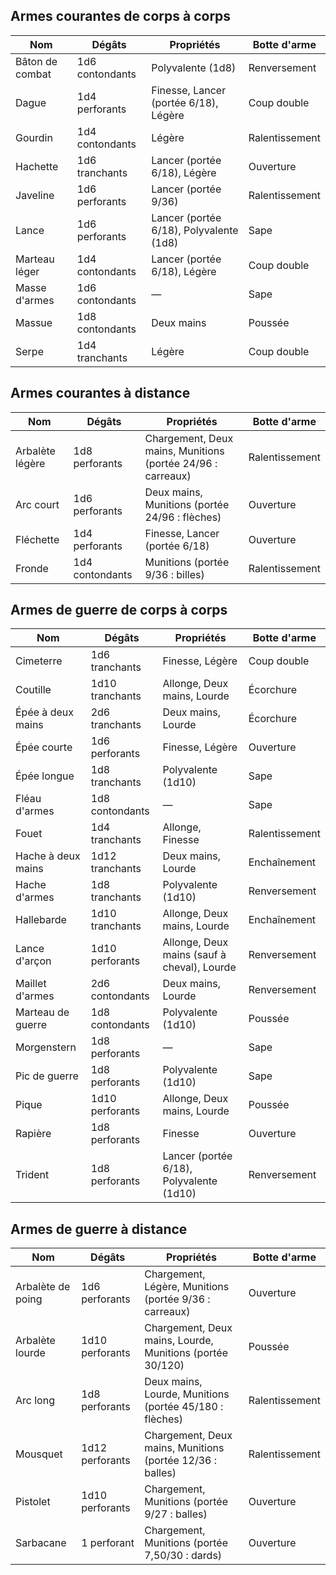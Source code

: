 
## Armes courantes de corps à corps

|Nom|Dégâts|Propriétés|Botte d'arme|
|---|---|---|---|
|Bâton de combat|1d6 contondants|Polyvalente (1d8)|Renversement|
|Dague|1d4 perforants|Finesse, Lancer (portée 6/18), Légère|Coup double|
|Gourdin|1d4 contondants|Légère|Ralentissement|
|Hachette|1d6 tranchants|Lancer (portée 6/18), Légère|Ouverture|
|Javeline|1d6 perforants|Lancer (portée 9/36)|Ralentissement|
|Lance|1d6 perforants|Lancer (portée 6/18), Polyvalente (1d8)|Sape|
|Marteau léger|1d4 contondants|Lancer (portée 6/18), Légère|Coup double|
|Masse d'armes|1d6 contondants|—|Sape|
|Massue|1d8 contondants|Deux mains|Poussée|
|Serpe|1d4 tranchants|Légère|Coup double|

## Armes courantes à distance

|Nom|Dégâts|Propriétés|Botte d'arme|
|---|---|---|---|
|Arbalète légère|1d8 perforants|Chargement, Deux mains, Munitions (portée 24/96 : carreaux)|Ralentissement|
|Arc court|1d6 perforants|Deux mains, Munitions (portée 24/96 : flèches)|Ouverture|
|Fléchette|1d4 perforants|Finesse, Lancer (portée 6/18)|Ouverture|
|Fronde|1d4 contondants|Munitions (portée 9/36 : billes)|Ralentissement|

## Armes de guerre de corps à corps

|Nom|Dégâts|Propriétés|Botte d'arme|
|---|---|---|---|
|Cimeterre|1d6 tranchants|Finesse, Légère|Coup double|
|Coutille|1d10 tranchants|Allonge, Deux mains, Lourde|Écorchure|
|Épée à deux mains|2d6 tranchants|Deux mains, Lourde|Écorchure|
|Épée courte|1d6 perforants|Finesse, Légère|Ouverture|
|Épée longue|1d8 tranchants|Polyvalente (1d10)|Sape|
|Fléau d'armes|1d8 contondants|—|Sape|
|Fouet|1d4 tranchants|Allonge, Finesse|Ralentissement|
|Hache à deux mains|1d12 tranchants|Deux mains, Lourde|Enchaînement|
|Hache d'armes|1d8 tranchants|Polyvalente (1d10)|Renversement|
|Hallebarde|1d10 tranchants|Allonge, Deux mains, Lourde|Enchaînement|
|Lance d'arçon|1d10 perforants|Allonge, Deux mains (sauf à cheval), Lourde|Renversement|
|Maillet d'armes|2d6 contondants|Deux mains, Lourde|Renversement|
|Marteau de guerre|1d8 contondants|Polyvalente (1d10)|Poussée|
|Morgenstern|1d8 perforants|—|Sape|
|Pic de guerre|1d8 perforants|Polyvalente (1d10)|Sape|
|Pique|1d10 perforants|Allonge, Deux mains, Lourde|Poussée|
|Rapière|1d8 perforants|Finesse|Ouverture|
|Trident|1d8 perforants|Lancer (portée 6/18), Polyvalente (1d10)|Renversement|

## Armes de guerre à distance

|Nom|Dégâts|Propriétés|Botte d'arme|
|---|---|---|---|
|Arbalète de poing|1d6 perforants|Chargement, Légère, Munitions (portée 9/36 : carreaux)|Ouverture|
|Arbalète lourde|1d10 perforants|Chargement, Deux mains, Lourde, Munitions (portée 30/120)|Poussée|
|Arc long|1d8 perforants|Deux mains, Lourde, Munitions (portée 45/180 : flèches)|Ralentissement|
|Mousquet|1d12 perforants|Chargement, Deux mains, Munitions (portée 12/36 : balles)|Ralentissement|
|Pistolet|1d10 perforants|Chargement, Munitions (portée 9/27 : balles)|Ouverture|
|Sarbacane|1 perforant|Chargement, Munitions (portée 7,50/30 : dards)|Ouverture|